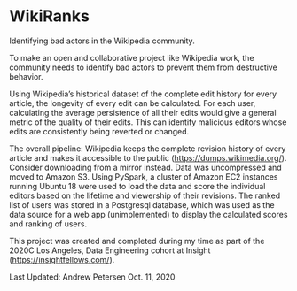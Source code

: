 # WikiRanks
Identifying bad actors in the Wikipedia community.

To make an open and collaborative project like Wikipedia work, the community needs to identify bad actors to prevent them from destructive behavior.

Using Wikipedia’s historical dataset of the complete edit history for every article, the longevity of every edit can be calculated. 
For each user, calculating the average persistence of all their edits would give a general metric of the quality of their edits. 
This can identify malicious editors whose edits are consistently being reverted or changed.

The overall pipeline:
Wikipedia keeps the complete revision history of every article and makes it accessible to the public (https://dumps.wikimedia.org/). Consider downloading from a mirror instead. 
Data was uncompressed and moved to Amazon S3. Using PySpark, a cluster of Amazon EC2 instances running Ubuntu 18 were used to load the data and score the individual editors based on the lifetime and viewership of their revisions. The ranked list of users was stored in a Postgresql database, which was used as the data source for a web app (unimplemented) to display the calculated scores and ranking of users.  

This project was created and completed during my time as part of the 2020C Los Angeles, Data Engineering cohort at Insight (https://insightfellows.com/).

Last Updated:
Andrew Petersen
Oct. 11, 2020
